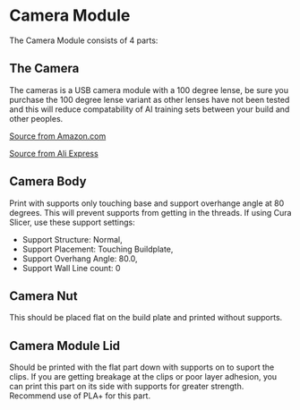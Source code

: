 # Camera Module
The Camera Module consists of 4 parts:

## The Camera
The cameras is a USB camera module with a 100 degree lense, be sure you purchase the 100 degree lense variant as other lenses have not been tested and this will reduce compatability of AI training sets between your build and other peoples. 

[Source from Amazon.com][Amazon-link]

[Source from Ali Express][Aliexpress-link]


## Camera Body 
Print with supports only touching base and support overhange angle at 80 degrees. This will prevent supports from getting in the threads. 
If using Cura Slicer, use these support settings: 

* Support Structure: Normal,  
* Support Placement: Touching Buildplate, 
* Support Overhang Angle: 80.0, 
* Support Wall Line count: 0


## Camera Nut
This should be placed flat on the build plate and printed without supports. 

## Camera Module Lid
Should be printed with the flat part down with supports on to suport the clips. 
If you are getting breakage at the clips or poor layer adhesion, you can print this part on its side with supports for greater strength. 
Recommend use of PLA+ for this part. 


[Amazon-link]: <https://www.amazon.com/dp/B01DRG250Qdcwxa>

[Aliexpress-link]: <https://www.aliexpress.com/item/4000614474904.html?spm=a2g0o.productlist.0.0.5f707621prYXZz&algo_pvid=d1db212b-8be3-41c3-bbe3-e88c7cc93bad&algo_exp_id=d1db212b-8be3-41c3-bbe3-e88c7cc93bad-59&pdp_ext_f=%7B"sku_id"%3A"10000004016284977"%7D&pdp_npi=2%40dis%21NOK%21263.94%21250.77%21%21%2192.79%21%21%402101e9d316664697050524419e75a3%2110000004016284977%21sea&curPageLogUid=ZHqutjEPQrzU>
